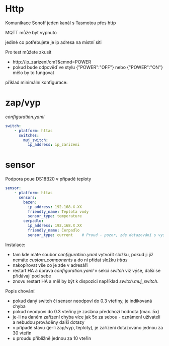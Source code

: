 # Http

Komunikace Sonoff jeden kanál s Tasmotou přes http 

MQTT může být vypnuto

jediné co potřebujete je ip adresa na místní síti

Pro test můžete zkusit
- http://ip_zarizeni/cm?&cmnd=POWER
- pokud bude odpověď ve stylu {"POWER":"OFF"} nebo {"POWER":"ON"} mělo by to fungovat


příklad minimální konfigurace:
# zap/vyp
*configuration.yaml*
```yaml
switch:
    - platform: httas
      switches:
        muj_switch:
          ip_address: ip_zarizeni
```
# sensor
Podpora poue DS18B20 v případě teploty
```yaml
sensor:
    - platform: httas     
      sensors:
        bazen:      
          ip_address: 192.168.X.XX
          friendly_name: Teplota vody
          sensor_type: temperature    
        cerpadlo:      
          ip_address: 192.168.X.XX
          friendly_name: Čerpadlo      
          sensor_type: current    # Proud - pozor, zde dotazování s vysokou frekvencí
```                                  
      
Instalace:
- tam kde máte soubor *configuration.yaml* vytvořit složku, pokud ji již nemáte *custom_components* a do ní přidat složku *httas*
- nakopírovat vše co je zde v adresáři 
- restart HA a úprava *configuration.yaml* v sekci *switch* viz výše, další se přidávají pod sebe
- znovu restart HA a měl by být k dispozici například *switch.muj_switch*.

Popis chování:
- pokud daný switch či sensor neodpoví do 0.3 vteřiny, je indikovaná chyba
- pokud neodpoví do 0.3 vteřiny je zaslána předchozí hodnota (max. 5x)
- je-li na daném zařízení chyba více jak 5x za sebou - oznámení uživateli a nebudou prováděny další dotazy
- v případě stavu (je-li zap/vyp, teploty), je zařízení dotazováno jednou za 30 vteřin
- u proudu přibližně jednou za 10 vteřin
